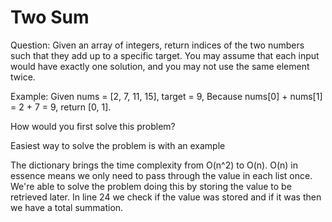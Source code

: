 # Two Sum

Question: Given an array of integers, return indices of the two numbers such that they add up to a specific target.
You may assume that each input would have exactly one solution, and you may not use the same element twice.

Example:
Given nums = [2, 7, 11, 15], target = 9,
Because nums[0] + nums[1] = 2 + 7 = 9,
return [0, 1].

How would you first solve this problem? 

Easiest way to solve the problem is with an example

The dictionary brings the time complexity from O(n^2) to O(n). O(n) in essence means we only need to pass through the value in each list once. We're able to solve the problem doing this by storing the value to be retrieved later. In line 24 we check if the value was stored and if it was then we have a total summation.

